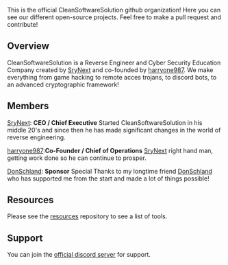 This is the official CleanSoftwareSolution github organization! Here you can see our different open-source projects. Feel free to make a pull request and contribute!

## Overview
CleanSoftwareSolution is a Reverse Engineer and Cyber Security Education Company created by [SryNext](https://github.com/SryNext) and co-founded by [harryone987](https://github.com/harryone987). We make everything from game hacking to remote acces trojans, to discord bots, to an advanced cryptographic framework!

## Members
[SryNext](https://github.com/SryNext): 
**CEO / Chief Executive** 
Started CleanSoftwareSolution in his middle 20's and since then he has made significant changes in the world of reverse engineering.

[harryone987](https://github.com/harryone987):**Co-Founder / Chief of Operations** [SryNext](https://github.com/SryNext) right hand man, getting work done so he can continue to prosper.

[DonSchland](https://github.com/DonSchland):
**Sponsor**
Special Thanks to my longtime friend [DonSchland](https://github.com/DonSchland) who has supported me from the start and made a lot of things possible!

## Resources
Please see the [resources](https://github.com/orgs/CleanSoftwareSolution/repositories) repository to see a list of tools.

## Support
You can join the [official discord server](https://discord.gg/3XGGSecfbR) for support.
